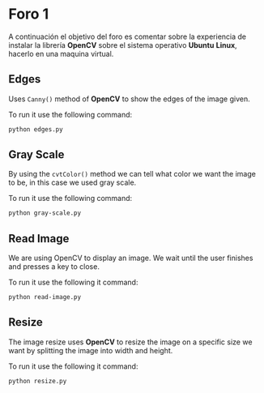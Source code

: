 # Foro 1

A continuación el objetivo del foro es comentar sobre la experiencia de instalar la librería **OpenCV** sobre el sistema operativo **Ubuntu** **Linux**, hacerlo en una maquina virtual.

## Edges

Uses `Canny()` method of **OpenCV** to show the edges of the image given.

To run it use the following command:

```bash
python edges.py
```

## Gray Scale

By using the `cvtColor()` method we can tell what color we want the image to be, in this case we used gray scale.

To run it use the following command:

```bash
python gray-scale.py
```

##  Read Image
We are using OpenCV to display an image. We wait until the user finishes and presses a key to close.

To run it use the following it command:

```bash
python read-image.py
```

## Resize

The image resize uses **OpenCV** to resize the image on a specific size we want by splitting the image into width and height.

To run it use the following it command:

```bash
python resize.py
```